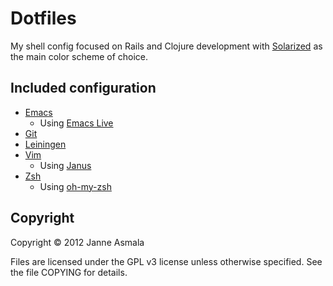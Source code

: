 Dotfiles
========

My shell config focused on Rails and Clojure development with
[Solarized](http://ethanschoonover.com/solarized) as the main color
scheme of choice.

## Included configuration

* [Emacs](http://www.gnu.org/software/emacs/)
  * Using [Emacs Live](https://github.com/overtone/emacs-live)
* [Git](http://git-scm.com/)
* [Leiningen](http://leiningen.org/)
* [Vim](http://www.vim.org/)
  * Using [Janus](https://github.com/carlhuda/janus/)
* [Zsh](http://www.zsh.org/)
  * Using [oh-my-zsh](https://github.com/robbyrussell/oh-my-zsh/)

## Copyright

Copyright © 2012 Janne Asmala

Files are licensed under the GPL v3 license unless otherwise specified.
See the file COPYING for details.
